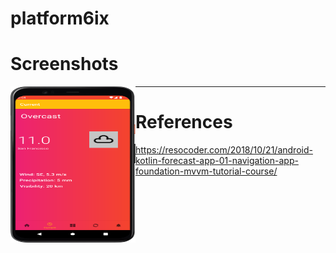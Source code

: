 # platform6ix


# Screenshots
<p><a href="https://github.com/arunabhdas/platform6ix/blob/main/screenshots/screenshot_current_fragment_1.png"><img src="https://github.com/arunabhdas/platform6ix/blob/main/screenshots/screenshot_current_fragment_1.png" align="left" width="200" height="250"></a></p>

<hr/>

# References

https://resocoder.com/2018/10/21/android-kotlin-forecast-app-01-navigation-app-foundation-mvvm-tutorial-course/


